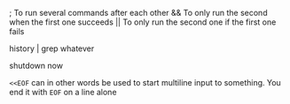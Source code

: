 
;  To run several commands after each other
&&  To only run the second when the first one succeeds
||  To only run the second one if the first one fails

history | grep whatever

shutdown now

`<<EOF` can in other words be used to start multiline input to something. You end it with `EOF` on a line alone

